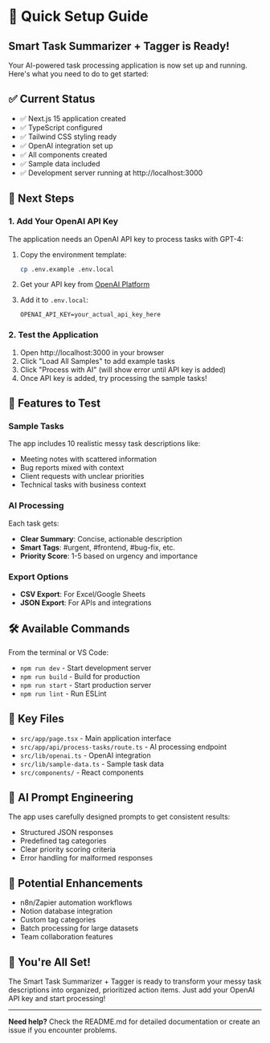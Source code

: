 # 🚀 Quick Setup Guide

## Smart Task Summarizer + Tagger is Ready!

Your AI-powered task processing application is now set up and running. Here's what you need to do to get started:

## ✅ Current Status
- ✅ Next.js 15 application created
- ✅ TypeScript configured  
- ✅ Tailwind CSS styling ready
- ✅ OpenAI integration set up
- ✅ All components created
- ✅ Sample data included
- ✅ Development server running at http://localhost:3000

## 🔑 Next Steps

### 1. Add Your OpenAI API Key
The application needs an OpenAI API key to process tasks with GPT-4:

1. Copy the environment template:
   ```bash
   cp .env.example .env.local
   ```

2. Get your API key from [OpenAI Platform](https://platform.openai.com/api-keys)

3. Add it to `.env.local`:
   ```env
   OPENAI_API_KEY=your_actual_api_key_here
   ```

### 2. Test the Application
1. Open http://localhost:3000 in your browser
2. Click "Load All Samples" to add example tasks
3. Click "Process with AI" (will show error until API key is added)
4. Once API key is added, try processing the sample tasks!

## 🎯 Features to Test

### Sample Tasks
The app includes 10 realistic messy task descriptions like:
- Meeting notes with scattered information
- Bug reports mixed with context
- Client requests with unclear priorities
- Technical tasks with business context

### AI Processing
Each task gets:
- **Clear Summary**: Concise, actionable description
- **Smart Tags**: #urgent, #frontend, #bug-fix, etc.
- **Priority Score**: 1-5 based on urgency and importance

### Export Options
- **CSV Export**: For Excel/Google Sheets
- **JSON Export**: For APIs and integrations

## 🛠️ Available Commands

From the terminal or VS Code:
- `npm run dev` - Start development server
- `npm run build` - Build for production
- `npm run start` - Start production server
- `npm run lint` - Run ESLint

## 📁 Key Files
- `src/app/page.tsx` - Main application interface
- `src/app/api/process-tasks/route.ts` - AI processing endpoint
- `src/lib/openai.ts` - OpenAI integration
- `src/lib/sample-data.ts` - Sample task data
- `src/components/` - React components

## 🤖 AI Prompt Engineering
The app uses carefully designed prompts to get consistent results:
- Structured JSON responses
- Predefined tag categories
- Clear priority scoring criteria
- Error handling for malformed responses

## 🚧 Potential Enhancements
- n8n/Zapier automation workflows
- Notion database integration
- Custom tag categories
- Batch processing for large datasets
- Team collaboration features

## 🎉 You're All Set!
The Smart Task Summarizer + Tagger is ready to transform your messy task descriptions into organized, prioritized action items. Just add your OpenAI API key and start processing!

---

**Need help?** Check the README.md for detailed documentation or create an issue if you encounter problems.
